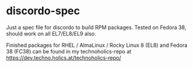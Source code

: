 # discordo-spec
Just a spec file for discordo to build RPM packages. Tested on Fedora 38, should work on all EL7/EL8/EL9 also.

Finished packages for RHEL / AlmaLinux / Rocky Linux 8 (EL8) and Fedora 38 (FC38) can be found in my technoholics-repo at https://dev.techno.holics.at/technoholics-repo/
